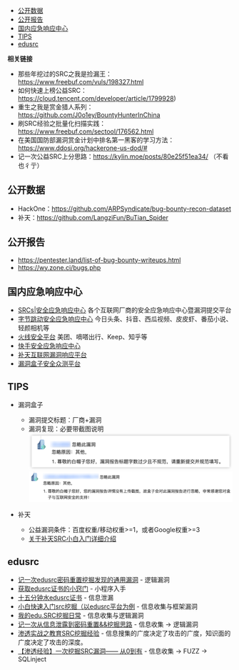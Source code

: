 - [公开数据](#公开数据)
- [公开报告](#公开报告)
- [国内应急响应中心](#国内应急响应中心)
- [TIPS](#tips)
- [edusrc](#edusrc)

**相关链接**
- 那些年挖过的SRC之我是捡漏王：https://www.freebuf.com/vuls/198327.html
- 如何快速上榜公益SRC：https://cloud.tencent.com/developer/article/1799928)
- 重生之我是赏金猎人系列：https://github.com/J0o1ey/BountyHunterInChina
- 刷SRC经验之批量化扫描实践：https://www.freebuf.com/sectool/176562.html
- 在美国国防部漏洞赏金计划中排名第一黑客的学习方法：https://www.ddosi.org/hackerone-us-dod/#
- 记一次公益SRC上分思路：https://kylin.moe/posts/80e25f51ea34/ （不看也彳亍）

## 公开数据
- HackOne：https://github.com/ARPSyndicate/bug-bounty-recon-dataset
- 补天：https://github.com/LangziFun/BuTian_Spider

## 公开报告
- https://pentester.land/list-of-bug-bounty-writeups.html
- https://wy.zone.ci/bugs.php

## 国内应急响应中心

- [SRCs|安全应急响应中心](http://0xsafe.org/index.html) 各个互联网厂商的安全应急响应中心暨漏洞提交平台
- [字节跳动安全应急响应中心](https://security.bytedance.com/) 今日头条、抖音、西瓜视频、皮皮虾、番茄小说、轻颜相机等
- [火线安全平台](https://www.huoxian.cn/project/list) 美团、嘀嗒出行、Keep、知乎等
- [快手安全应急响应中心](https://security.kuaishou.com/)
- [补天互联网漏洞响应平台](https://www.butian.net/)
- [漏洞盒子安全众测平台](https://www.vulbox.com/)

## TIPS
- 漏洞盒子
  - 漏洞提交标题：厂商+漏洞
  - 漏洞复现：必要带截图说明
  ![](../../@attachment/images/Security/Web安全/BugBounty_1661093530932.png)
  ![](../../@attachment/images/Security/Web安全/BugBounty_1661284525740.png)  

- 补天
  - 公益漏洞条件：百度权重/移动权重>=1，或者Google权重>=3
  - [关于补天SRC小白入门详细介绍](https://blog.csdn.net/qq_37113223/article/details/111916474)

## edusrc
- [记一次edusrc密码重置挖掘发现的通用漏洞](https://blog.ainiyun.cn/websafe/100.html) - 逻辑漏洞
- [获取edusrc证书的小窍门](https://www.cxymm.net/article/qq_53101392/125126482) - 小程序入手
- [十五分钟水edusrc证书](https://www.cxymm.net/article/weixin_52961098/126302209) - 信息泄漏
- [小白快速入门src挖掘（以edusrc平台为例](https://forum.90sec.com/t/topic/2069) - 信息收集与框架漏洞
- [我的edu.SRC挖掘日常](http://www.hackdig.com/11/hack-186840.htm) - 信息收集与逻辑漏洞
- [记一次从信息泄露到密码重置&&挖掘思路](https://www.adminxe.com/596.html) - 信息收集 -> 逻辑漏洞
- [渗透实战之教育SRC挖掘经验](https://blog.csdn.net/m0_59991869/article/details/120723298) - 信息搜集的广度决定了攻击的广度，知识面的广度决定了攻击的深度。
- [【渗透经验】一次挖掘SRC漏洞—— 从0到有](https://mp.weixin.qq.com/s?src=11&timestamp=1662101638&ver=4019&signature=Dn5ORVztjNn7U93HiU8V3AcqUDo27twIiQ3EIb2uBXJ5Zl72QquuezacI-*U9khfasj396cv7*iKsrHSykMWsBSaeYYVZ4Jx*ARgQm7UsNPvIHffGdwEv0zLzYQk9p9o&new=1) - 信息收集 -> FUZZ -> SQLinject